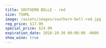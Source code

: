 ```yaml
---
title: SOUTHERN BELLE - red
size: 750ML
image: /assets/images/southern-bell-red.jpg
reg_price: $17.99
special_price: $14.99
expiration_date: 2018-10-30 00:00:00 -0600
show_wine: true
---
```


